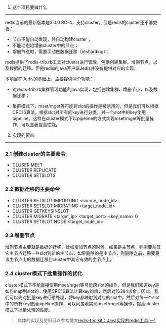 1. 这个项目要做什么
---------------------------------------------

redis当前的最新版本是3.0.0 RC-4，支持cluster。但是redis的cluster还不够完善：

+ 节点不能自动发现，并自动构建cluster；
+ 不能动态地增删cluster中的节点；
+ 增删节点时，需要手动做数据迁移（resharding）；

redis提供了redis-trib.rb工具对cluster进行管理，包括创建集群、增删节点，以及数据的迁移。但是redis的java客户端Jedis并没有提供对应的实现。

本项目在Jedis的基础上，主要提供两个功能：

+ 对redis-trib.rb集群管理功能的java实现，包括创建集群、增删节点，以及数据迁移；

+ 集群模式下，mset/mget等可能跨slot的操作是被禁用的，但是我们可以根据CRC16算法，根据slot对所有的key进行分类，对一个slot中的key使用pipeline，这样在cluster模式下以pipeline的方式实现mset/mget等批量操作，可以显著提高性能。


2. 实现的要点
----------------------------------------------------

### 2.1 创建cluster的主要命令

+ CLUSER MEET
+ CLUSTER REPLICATE
+ CLUSTER SETSLOTS

### 2.2 数据迁移的主要命令

+ CLUSTER SETSLOT <slot> IMPORTING <source_node_id>
+ CLUSTER SETSLOT <slot> MIGRATING <target_node_id>
+ CLUSTER GETKEYSINSLOT <slot> <count>
+ CLUSTER MIGRATE <target_ip> <target_port> <key_name> 0 <timeout>
+ CLUSTER SETSLOT <slot> NODE <target_node_id>

### 2.3 增删节点

增删节点主要就是数据的迁移，比如增加节点的时候，如果是主节点，则需要从其它主节点迁移一些slot到新的主节点，如果删除的是主节点，则删除之前，需要将该主节点上的数据迁移到cluster中其它有效的主节点上。

### 2.4 cluster模式下批量操作的优化

cluster模式下不能直接使用mset/mget等可能跨slot的操作，但是我们知道key是如何map到slot的：使用CRC16算法计算key的值，然后对16384求余。因此，我们可以先对批量key进行预处理，将key都映射到对应的slot中，然后对每一个slot中的所有key使用pipeline操作，可以间接地实现mset/mget等操作，提高cluster模式下批量处理的性能。

> 具体的实现及使用可以参考博文[redis-toolkit：Java实现的redis工具(一)](http://nkcoder.github.io/blog/20141024/redis-tookit-implement-in-java-1/)
